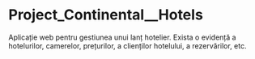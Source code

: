 # Project_Continental__Hotels
Aplicație web pentru gestiunea unui lanț hotelier. Exista o evidență a hotelurilor, camerelor, prețurilor, a clienților hotelului, a rezervărilor, etc.
